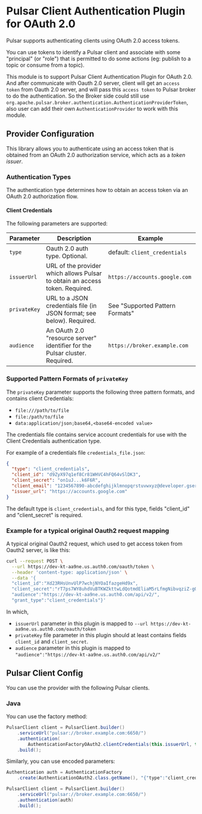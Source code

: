 # Pulsar Client Authentication Plugin for OAuth 2.0

Pulsar supports authenticating clients using OAuth 2.0 access tokens.

You can use tokens to identify a Pulsar client and associate with some "principal" (or "role") that is permitted
to do some actions (eg: publish to a topic or consume from a topic). 

This module is to support Pulsar Client Authentication Plugin for OAuth 2.0. And after communicate with Oauth 2.0 server, 
client will get an `access token` from Oauth 2.0 server, and will pass this `access token` to Pulsar broker to do the authentication.
So the Broker side could still use `org.apache.pulsar.broker.authentication.AuthenticationProviderToken`,
also user can add their own `AuthenticationProvider` to work with this module.

## Provider Configuration
This library allows you to authenticate using an access token that is obtained from an OAuth 2.0 authorization service,
which acts as a _token issuer_.

### Authentication Types
The authentication type determines how to obtain an access token via an OAuth 2.0 authorization flow.

#### Client Credentials
The following parameters are supported:

| Parameter  | Description  | Example |
|---|---|---|
| `type` | Oauth 2.0 auth type. Optional. | default: `client_credentials`  |
| `issuerUrl` | URL of the provider which allows Pulsar to obtain an access token. Required. | `https://accounts.google.com` |
| `privateKey` | URL to a JSON credentials file (in JSON format; see below). Required. | See "Supported Pattern Formats" |
| `audience`  | An OAuth 2.0 "resource server" identifier for the Pulsar cluster. Required. | `https://broker.example.com` |

### Supported Pattern Formats of `privateKey`
The `privateKey` parameter supports the following three pattern formats, and contains client Credentials:

- `file:///path/to/file`
- `file:/path/to/file`
- `data:application/json;base64,<base64-encoded value>`

The credentials file contains service account credentials for use with the Client Credentials authentication type.

For example of a credentials file `credentials_file.json`:
```json
{
  "type": "client_credentials",
  "client_id": "d9ZyX97q1ef8Cr81WHVC4hFQ64vSlDK3",
  "client_secret": "on1uJ...k6F6R",
  "client_email": "1234567890-abcdefghijklmnopqrstuvwxyz@developer.gserviceaccount.com",
  "issuer_url": "https://accounts.google.com"
}
```

The default type is `client_credentials`, and for this type, fields "client_id" and "client_secret" is required.

### Example for a typical original Oauth2 request mapping

A typical original Oauth2 request, which used to get access token from Oauth2 server, is like this: 

```bash
curl --request POST \
  --url https://dev-kt-aa9ne.us.auth0.com/oauth/token \
  --header 'content-type: application/json' \
  --data '{
  "client_id":"Xd23RHsUnvUlP7wchjNYOaIfazgeHd9x",
  "client_secret":"rT7ps7WY8uhdVuBTKWZkttwLdQotmdEliaM5rLfmgNibvqziZ-g07ZH52N_poGAb",
  "audience":"https://dev-kt-aa9ne.us.auth0.com/api/v2/",
  "grant_type":"client_credentials"}'
```

In which,
- `issuerUrl` parameter in this plugin is mapped to `--url https://dev-kt-aa9ne.us.auth0.com/oauth/token`
- `privateKey` file parameter in this plugin should at least contains fields `client_id` and `client_secret`.
- `audience` parameter in this plugin is mapped to  `"audience":"https://dev-kt-aa9ne.us.auth0.com/api/v2/"`

## Pulsar Client Config
You can use the provider with the following Pulsar clients.

### Java
You can use the factory method:
```java
PulsarClient client = PulsarClient.builder()
    .serviceUrl("pulsar://broker.example.com:6650/")
    .authentication(
        AuthenticationFactoryOAuth2.clientCredentials(this.issuerUrl, this.credentialsUrl, this.audience))
    .build();
```

Similarly, you can use encoded parameters:
```java
Authentication auth = AuthenticationFactory
    .create(AuthenticationOAuth2.class.getName(), "{"type":"client_credentials","privateKey":"...","issuerUrl":"...","audience":"..."}");

PulsarClient client = PulsarClient.builder()
    .serviceUrl("pulsar://broker.example.com:6650/")
    .authentication(auth)
    .build();
```
